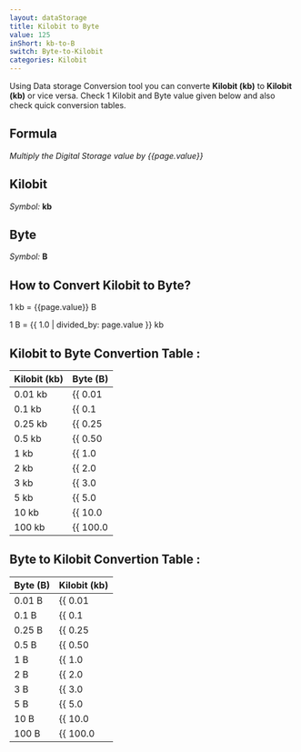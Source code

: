 ```yaml
---
layout: dataStorage
title: Kilobit to Byte
value: 125
inShort: kb-to-B
switch: Byte-to-Kilobit
categories: Kilobit
---
```


Using Data storage Conversion tool you can converte **Kilobit (kb)** to **Kilobit (kb)** or vice versa. Check 1 Kilobit and Byte value given below and also check quick conversion tables.

## Formula
*Multiply the Digital Storage value by {{page.value}}*

## Kilobit
*Symbol:* **kb**

## Byte
*Symbol:* **B**

## How to Convert Kilobit to Byte?

1 kb = {{page.value}} B

1 B = {{ 1.0 | divided_by: page.value }} kb


## Kilobit to Byte Convertion Table :

| Kilobit (kb) | Byte (B) |
| ---- | ---- |
| 0.01 kb | {{ 0.01 | times: page.value }} B |
| 0.1 kb | {{ 0.1 | times: page.value }} B |
| 0.25 kb | {{ 0.25 | times: page.value }} B |
| 0.5 kb | {{ 0.50 | times: page.value }} B |
| 1 kb | {{ 1.0 | times: page.value }} B |
| 2 kb | {{ 2.0 | times: page.value }} B |
| 3 kb | {{ 3.0 | times: page.value }} B |
| 5 kb | {{ 5.0 | times: page.value }} B |
| 10 kb | {{ 10.0 | times: page.value }} B |
| 100 kb | {{ 100.0 | times: page.value }} B |

## Byte to Kilobit Convertion Table :

| Byte (B) | Kilobit (kb) |
| ---- | ---- |
| 0.01 B | {{ 0.01 | divided_by: page.value }} kb |
| 0.1 B | {{ 0.1 | divided_by: page.value }} kb |
| 0.25 B | {{ 0.25 | divided_by: page.value }} kb |
| 0.5 B | {{ 0.50 | divided_by: page.value }} kb |
| 1 B | {{ 1.0 | divided_by: page.value }} kb |
| 2 B | {{ 2.0 | divided_by: page.value }} kb |
| 3 B | {{ 3.0 | divided_by: page.value }} kb |
| 5 B | {{ 5.0 | divided_by: page.value }} kb |
| 10 B | {{ 10.0 | divided_by: page.value }} kb |
| 100 B | {{ 100.0 | divided_by: page.value }} kb |


<script>
document.getElementById('selectInput')[2].selected = true
document.getElementById('selectOutput')[1].selected = true
</script>
